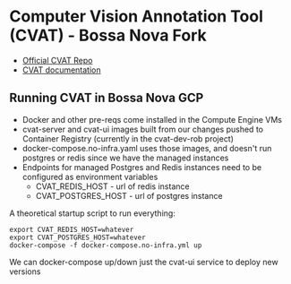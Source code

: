 # Computer Vision Annotation Tool (CVAT) - Bossa Nova Fork

- [Official CVAT Repo](https://github.com/opencv/cvat)
- [CVAT documentation](https://opencv.github.io/cvat/docs)


## Running CVAT in Bossa Nova GCP

- Docker and other pre-reqs come installed in the Compute Engine VMs
- cvat-server and cvat-ui images built from our changes pushed to Container Registry (currently in the cvat-dev-rob project)
- docker-compose.no-infra.yaml uses those images, and doesn't run postgres or redis since we have the managed instances
- Endpoints for managed Postgres and Redis instances need to be configured as environment variables
  - CVAT_REDIS_HOST - url of redis instance
  - CVAT_POSTGRES_HOST - url of postgres instance


A theoretical startup script to run everything:
```
export CVAT_REDIS_HOST=whatever
export CVAT_POSTGRES_HOST=whatever
docker-compose -f docker-compose.no-infra.yml up
```

We can docker-compose up/down just the cvat-ui service to deploy new versions